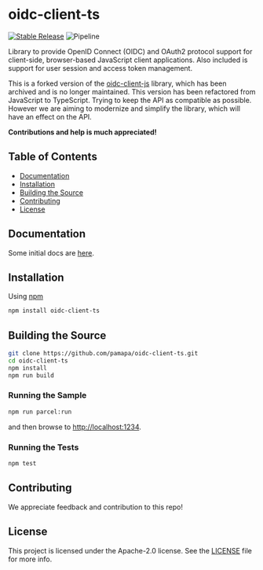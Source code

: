 # oidc-client-ts

[![Stable Release](https://img.shields.io/npm/v/oidc-client-ts.svg)](https://npm.im/oidc-client-ts)
![Pipeline](https://github.com/pamapa/oidc-client-ts/workflows/Release/badge.svg)


Library to provide OpenID Connect (OIDC) and OAuth2 protocol support for client-side, browser-based JavaScript client
applications. Also included is support for user session and access token management.

This is a forked version of the [oidc-client-js](https://github.com/IdentityModel/oidc-client-js) library, which has
been archived and is no longer maintained. This version has been refactored from JavaScript to TypeScript. Trying to
keep the API as compatible as possible. However we are aiming to modernize and simplify the library, which will
have an effect on the API.

**Contributions and help is much appreciated!**


## Table of Contents
- [Documentation](#documentation)
- [Installation](#installation)
- [Building the Source](#building-the-source)
- [Contributing](#contributing)
- [License](#license)


## Documentation

Some initial docs are [here](https://github.com/IdentityModel/oidc-client-js/wiki).


## Installation

Using [npm](https://npmjs.org/)

```bash
npm install oidc-client-ts
```


## Building the Source

```bash
git clone https://github.com/pamapa/oidc-client-ts.git
cd oidc-client-ts
npm install
npm run build
```

### Running the Sample

```bash
npm run parcel:run
```

and then browse to [http://localhost:1234](http://localhost:1234).

### Running the Tests

```bash
npm test
```


## Contributing
We appreciate feedback and contribution to this repo!


## License
This project is licensed under the Apache-2.0 license. See the [LICENSE](https://github.com/pamapa/oidc-client-ts/blob/main/LICENSE) file for more info.
